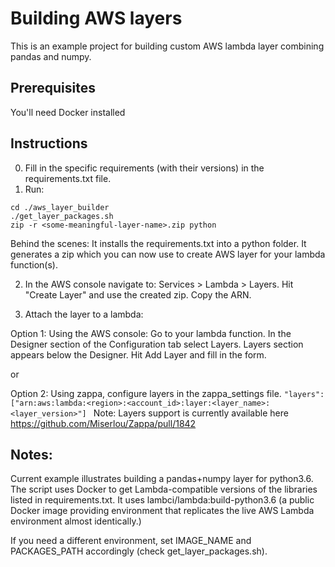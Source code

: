 # Building AWS layers
This is an example project for building custom AWS lambda layer combining pandas and numpy.

## Prerequisites
You'll need Docker installed

## Instructions

0. Fill in the specific requirements (with their versions) in the requirements.txt file.
1. Run: 
```
cd ./aws_layer_builder
./get_layer_packages.sh
zip -r <some-meaningful-layer-name>.zip python
```
Behind the scenes: It installs the requirements.txt into a python folder. 
It generates a zip which you can now use to create AWS layer for your lambda function(s).

2. In the AWS console navigate to: Services > Lambda > Layers. Hit "Create Layer" and use the created zip. Copy the ARN.

3. Attach the layer to a lambda:

Option 1: Using the AWS console: Go to your lambda function. In the Designer section of the Configuration tab select Layers. Layers section appears below the Designer. Hit Add Layer and fill in the form.

or

Option 2: Using zappa, configure layers in the zappa_settings file.
`"layers": ["arn:aws:lambda:<region>:<account_id>:layer:<layer_name>:<layer_version>"] `
Note: Layers support is currently available here https://github.com/Miserlou/Zappa/pull/1842

## Notes:
Current example illustrates building a pandas+numpy layer for python3.6.
The script uses Docker to get Lambda-compatible versions of the libraries listed in requirements.txt.
It uses lambci/lambda:build-python3.6 (a public Docker image providing environment that replicates the live AWS Lambda environment almost identically.)

If you need a different environment, set IMAGE_NAME and PACKAGES_PATH accordingly (check get_layer_packages.sh).